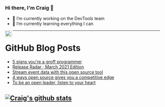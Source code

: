 ### Hi there, I'm Craig 👋

<!--
**CraigTeelFugro/CraigTeelFugro** is a ✨ _special_ ✨ repository because its `README.md` (this file) appears on your GitHub profile.

Here are some ideas to get you started:
-->

- 🔭 I’m currently working on the DevTools team
- 🌱 I’m currently learning everything I can

[<img align="left" alt="Craig Teel | LinkedIn" width="22px" src="https://cdn.jsdelivr.net/npm/simple-icons@v3/icons/linkedin.svg" />][linkedin]

---

# GitHub Blog Posts

<!-- BLOG-POST-LIST:START -->
- [5 signs you&#039;re a groff programmer](https://opensource.com/article/21/4/groff-programmer)
- [Release Radar · March 2021 Edition](https://github.blog/2021-04-09-release-radar-mar-2021/)
- [Stream event data with this open source tool](https://opensource.com/article/21/4/event-streaming-rudderstack)
- [4 ways open source gives you a competitive edge](https://opensource.com/article/21/4/open-source-competitive-advantage)
- [To be an open leader, listen to your heart](https://opensource.com/open-organization/21/4/open-leadership-listen-heart)
<!-- BLOG-POST-LIST:END -->

## [![Craig's github stats](https://github-readme-stats.vercel.app/api?username=craigteelfugro)](https://github.com/anuraghazra/github-readme-stats)


[linkedin]: https://linkedin.com/in/craig-teel-b8786771
